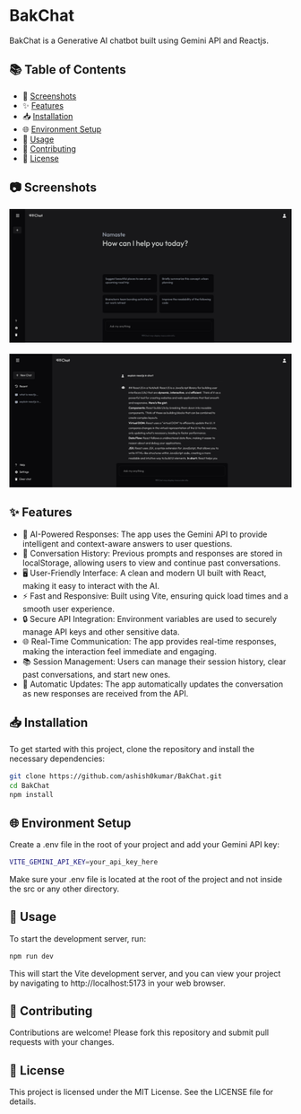 # BakChat
BakChat is a Generative AI chatbot built using Gemini API and Reactjs.

## 📚 Table of Contents

- 📸 [Screenshots](#screenshots)
- ✨ [Features](#features)
- 📥 [Installation](#installation)
- 🌐 [Environment Setup](#environment-setup)
- 🚀 [Usage](#usage)
- 🤝 [Contributing](#contributing)
- 📜 [License](#license)

## 📷 Screenshots

![ss1](screenshots/1.png)
<br/><br/>
![ss2](screenshots/2.png)

## ✨ Features

- 🤖 AI-Powered Responses: The app uses the Gemini API to provide intelligent and context-aware answers to user questions.
- 💬 Conversation History: Previous prompts and responses are stored in localStorage, allowing users to view and continue past conversations.
- 🖥️ User-Friendly Interface: A clean and modern UI built with React, making it easy to interact with the AI.
- ⚡ Fast and Responsive: Built using Vite, ensuring quick load times and a smooth user experience.
- 🔒 Secure API Integration: Environment variables are used to securely manage API keys and other sensitive data.
- 🌐 Real-Time Communication: The app provides real-time responses, making the interaction feel immediate and engaging.
- 📚 Session Management: Users can manage their session history, clear past conversations, and start new ones.
- 🔄 Automatic Updates: The app automatically updates the conversation as new responses are received from the API.

## 📥 Installation

To get started with this project, clone the repository and install the necessary dependencies:

```bash
git clone https://github.com/ashish0kumar/BakChat.git
cd BakChat
npm install
```

## 🌐 Environment Setup

Create a .env file in the root of your project and add your Gemini API key:

```bash
VITE_GEMINI_API_KEY=your_api_key_here
```
Make sure your .env file is located at the root of the project and not inside the src or any other directory.

## 🚀 Usage

To start the development server, run:
```bash
npm run dev
```
This will start the Vite development server, and you can view your project by navigating to http://localhost:5173 in your web browser.

## 🤝 Contributing

Contributions are welcome! Please fork this repository and submit pull requests with your changes.

## 📜 License

This project is licensed under the MIT License. See the LICENSE file for details.
